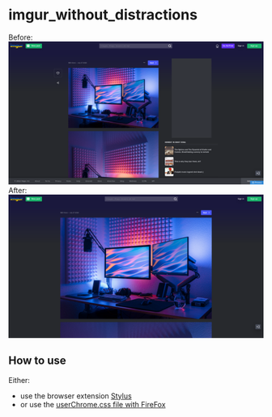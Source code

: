# imgur_without_distractions

Before:
![1_before.png](1_before.png)
After:
![1_after.png](1_after.png)

## How to use

Either:
- use the browser extension [Stylus](https://add0n.com/stylus.html)
- or use the [userChrome.css file with FireFox](https://www.howtogeek.com/334716/how-to-customize-firefoxs-user-interface-with-userchrome.css/)
